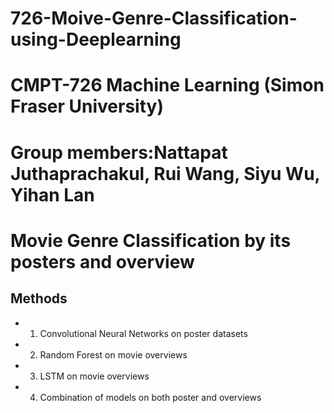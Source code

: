 # 726-Moive-Genre-Classification-using-Deeplearning
# CMPT-726 Machine Learning (Simon Fraser University)
# Group members:Nattapat Juthaprachakul, Rui Wang, Siyu Wu, Yihan Lan

# Movie Genre Classification by its posters and overview
## Methods
* 1. Convolutional Neural Networks on poster datasets
* 2. Random Forest on movie overviews
* 3. LSTM on movie overviews
* 4. Combination of models on both poster and overviews
